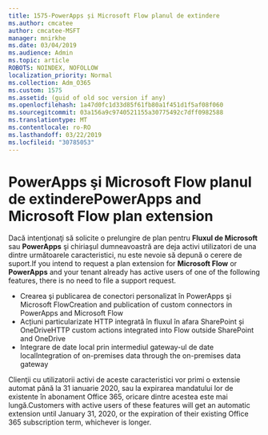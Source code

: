 ```yaml
---
title: 1575-PowerApps și Microsoft Flow planul de extindere
ms.author: cmcatee
author: cmcatee-MSFT
manager: mnirkhe
ms.date: 03/04/2019
ms.audience: Admin
ms.topic: article
ROBOTS: NOINDEX, NOFOLLOW
localization_priority: Normal
ms.collection: Adm_O365
ms.custom: 1575
ms.assetid: (guid of old soc version if any)
ms.openlocfilehash: 1a47d0fc1d33d85f61fb80a1f451d1f5af08f060
ms.sourcegitcommit: 03a156a9c9740521155a30775492c7dff0982588
ms.translationtype: MT
ms.contentlocale: ro-RO
ms.lasthandoff: 03/22/2019
ms.locfileid: "30785053"
---
```

# <a name="powerapps-and-microsoft-flow-plan-extension"></a><span data-ttu-id="8b98f-102">PowerApps şi Microsoft Flow planul de extindere</span><span class="sxs-lookup"><span data-stu-id="8b98f-102">PowerApps and Microsoft Flow plan extension</span></span>

<span data-ttu-id="8b98f-103">Dacă intenţionaţi să solicite o prelungire de plan pentru **Fluxul de Microsoft** sau **PowerApps** şi chiriaşul dumneavoastră are deja activi utilizatori de una dintre următoarele caracteristici, nu este nevoie să depună o cerere de suport.</span><span class="sxs-lookup"><span data-stu-id="8b98f-103">If you intend to request a plan extension for **Microsoft Flow** or **PowerApps** and your tenant already has active users of one of the following features, there is no need to file a support request.</span></span>

- <span data-ttu-id="8b98f-104">Crearea şi publicarea de conectori personalizat în PowerApps şi Microsoft Flow</span><span class="sxs-lookup"><span data-stu-id="8b98f-104">Creation and publication of custom connectors in PowerApps and Microsoft Flow</span></span>
- <span data-ttu-id="8b98f-105">Acțiuni particularizate HTTP integrată în fluxul în afara SharePoint și OneDrive</span><span class="sxs-lookup"><span data-stu-id="8b98f-105">HTTP custom actions integrated into Flow outside SharePoint and OneDrive</span></span>
- <span data-ttu-id="8b98f-106">Integrare de date local prin intermediul gateway-ul de date local</span><span class="sxs-lookup"><span data-stu-id="8b98f-106">Integration of on-premises data through the on-premises  data gateway</span></span>

<span data-ttu-id="8b98f-107">Clienţii cu utilizatorii activi de aceste caracteristici vor primi o extensie automat până la 31 ianuarie 2020, sau la expirarea mandatului lor de existente în abonament Office 365, oricare dintre acestea este mai lungă.</span><span class="sxs-lookup"><span data-stu-id="8b98f-107">Customers with active users of these features will get an automatic extension until January 31, 2020, or the expiration of their existing Office 365 subscription term, whichever is longer.</span></span>